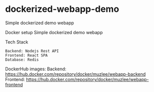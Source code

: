 # dockerized-webapp-demo
Simple dockerized demo webapp

Docker setup
Simple dockerized demo webapp

Tech Stack

    Backend: Nodejs Rest API
    Frontend: React SPA
    Database: Redis

DockerHub images:
    Backend: https://hub.docker.com/repository/docker/muzlee/webapp-backend
    Frontend: https://hub.docker.com/repository/docker/muzlee/webapp-frontend
